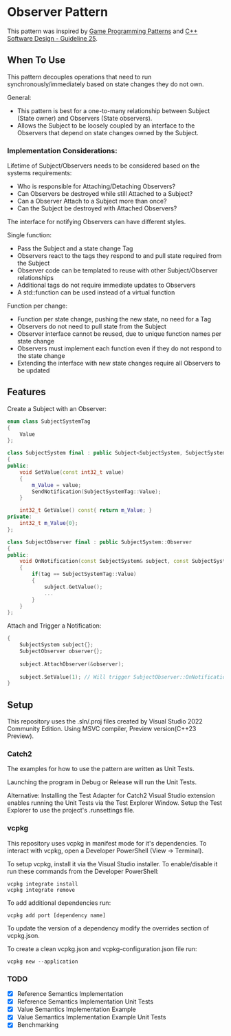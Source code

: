 # Observer Pattern

This pattern was inspired by [Game Programming Patterns](https://gameprogrammingpatterns.com/observer.html) and [
C++ Software Design - Guideline 25](https://www.oreilly.com/library/view/c-software-design/9781098113155/).

## When To Use

This pattern decouples operations that need to run synchronously/immediately based on state changes they do not own.

General:
* This pattern is best for a one-to-many relationship between Subject (State owner) and Observers (State observers).
* Allows the Subject to be loosely coupled by an interface to the Observers that depend on state changes owned by the Subject.

### Implementation Considerations:

Lifetime of Subject/Observers needs to be considered based on the systems requirements:
* Who is responsible for Attaching/Detaching Observers?
* Can Observers be destroyed while still Attached to a Subject?
* Can a Observer Attach to a Subject more than once?
* Can the Subject be destroyed with Attached Observers?

The interface for notifying Observers can have different styles.

Single function:
* Pass the Subject and a state change Tag
* Observers react to the tags they respond to and pull state required from the Subject
* Observer code can be templated to reuse with other Subject/Observer relationships
* Additional tags do not require immediate updates to Observers
* A std::function can be used instead of a virtual function

Function per change:
* Function per state change, pushing the new state, no need for a Tag
* Observers do not need to pull state from the Subject
* Observer interface cannot be reused, due to unique function names per state change
* Observers must implement each function even if they do not respond to the state change
* Extending the interface with new state changes require all Observers to be updated

## Features

Create a Subject with an Observer:
```cpp
enum class SubjectSystemTag
{
    Value
};

class SubjectSystem final : public Subject<SubjectSystem, SubjectSystemTag>
{
public:
    void SetValue(const int32_t value)
    {
        m_Value = value;
        SendNotification(SubjectSystemTag::Value);
    }

    int32_t GetValue() const{ return m_Value; }
private:
    int32_t m_Value{0};
};

class SubjectObserver final : public SubjectSystem::Observer
{
public:
    void OnNotification(const SubjectSystem& subject, const SubjectSystemTag tag) override
    {
        if(tag == SubjectSystemTag::Value)
        {
            subject.GetValue();
            ...
        }
    }
};
```

Attach and Trigger a Notification:
```cpp
{
    SubjectSystem subject{};
    SubjectObserver observer{};
    
    subject.AttachObserver(&observer);
    
    subject.SetValue(1); // Will trigger SubjectObserver::OnNotification
}
```

## Setup

This repository uses the .sln/.proj files created by Visual Studio 2022 Community Edition.
Using MSVC compiler, Preview version(C++23 Preview). 

### Catch2
The examples for how to use the pattern are written as Unit Tests.

Launching the program in Debug or Release will run the Unit Tests.

Alternative:
Installing the Test Adapter for Catch2 Visual Studio extension enables running the Unit Tests via the Test Explorer Window. Setup the Test Explorer to use the project's .runsettings file.

### vcpkg
This repository uses vcpkg in manifest mode for it's dependencies. To interact with vcpkg, open a Developer PowerShell (View -> Terminal).

To setup vcpkg, install it via the Visual Studio installer. To enable/disable it run these commands from the Developer PowerShell:
```
vcpkg integrate install
vcpkg integrate remove
```

To add additional dependencies run:
```
vcpkg add port [dependency name]
```

To update the version of a dependency modify the overrides section of vcpkg.json. 

To create a clean vcpkg.json and vcpkg-configuration.json file run:
```
vcpkg new --application
```

### TODO
- [x] Reference Semantics Implementation
- [x] Reference Semantics Implementation Unit Tests
- [x] Value Semantics Implementation Example
- [x] Value Semantics Implementation Example Unit Tests
- [x] Benchmarking
